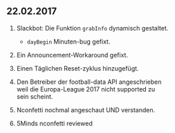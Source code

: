 ## 22.02.2017

1. Slackbot: Die Funktion `grabInfo` dynamisch gestaltet.

   * `dayBegin` Minuten-bug gefixt.

2. Ein Announcement-Workaround gefixt.

3. Einen Täglichen Reset-zyklus hinzugefügt.

4. Den Betreiber der football-data API angeschrieben  
   weil die Europa-League 2017 nicht supported zu  
   sein scheint.

5. Nconfetti nochmal angeschaut UND verstanden.

6. 5Minds nconfetti reviewed
